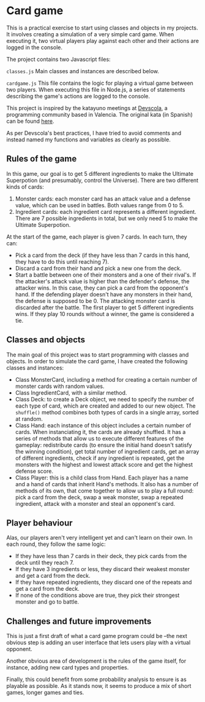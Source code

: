 # Card game

This is a practical exercise to start using classes and objects in my projects. It involves creating a simulation of a very simple card game. When executing it, two virtual players play against each other and their actions are logged in the console.

The project contains two Javascript files:

`classes.js` Main classes and instances are described below.

`cardgame.js` This file contains the logic for playing a virtual game between two players. When executing this file in Node.js, a series of statements describing the game's actions are logged to the console.

This project is inspired by the katayuno meetings at [Devscola](https://devscola.org/), a programming community based in Valencia. The original kata (in Spanish) can be found [here](http://katayuno-app.herokuapp.com/katas/17). 

As per Devscola's best practices, I have tried to avoid comments and instead named my functions and variables as clearly as possible.

## Rules of the game
In this game, our goal is to get 5 different ingredients to make the Ultimate Superpotion (and presumably, control the Universe). There are two different kinds of cards:
1. Monster cards: each monster card has an attack value and a defense value, which can be used in battles. Both values range from 0 to 5.
2. Ingredient cards: each ingredient card represents a different ingredient. There are 7 possible ingredients in total, but we only need 5 to make the Ultimate Superpotion.

At the start of the game, each player is given 7 cards. In each turn, they can:
- Pick a card from the deck (if they have less than 7 cards in this hand, they have to do this until reaching 7).
- Discard a card from their hand and pick a new one from the deck.
- Start a battle between one of their monsters and a one of their rival's. If the attacker's attack value is higher than the defender's defense, the attacker wins. In this case, they can pick a card from the opponent's hand. If the defending player doesn't have any monsters in their hand, the defense is supposed to be 0. The attacking monster card is discarded after the battle.
The first player to get 5 different ingredients wins. If they play 10 rounds without a winner, the game is considered a tie.

## Classes and objects
The main goal of this project was to start programming with classes and objects. In order to simulate the card game, I have created the following classes and instances:
- Class MonsterCard, including a method for creating a certain number of monster cards with random values.
- Class IngredientCard, with a similar method.
- Class Deck: to create a Deck object, we need to specify the number of each type of card, which are created and added to our new object. The `shuffle()` method combines both types of cards in a single array, sorted at random.
- Class Hand: each instance of this object includes a certain number of cards. When instanciating it, the cards are already shuffled. It has a series of methods that allow us to execute different features of the gameplay: redistribute cards (to ensure the initial hand doesn't satisfy the winning condition), get total number of ingredient cards, get an array of different ingredients, check if any ingredient is repeated, get the monsters with the highest and lowest attack score and get the highest defense score.
- Class Player: this is a child class from Hand. Each player has a name and a hand of cards that inherit Hand's methods. It also has a number of methods of its own, that come together to allow us to play a full round: pick a card from the deck, swap a weak monster, swap a repeated ingredient, attack with a monster and steal an opponent's card.

## Player behaviour
Alas, our players aren't very intelligent yet and can't learn on their own. In each round, they follow the same logic:
- If they have less than 7 cards in their deck, they pick cards from the deck until they reach 7.
- If they have 3 ingredients or less, they discard their weakest monster and get a card from the deck.
- If they have repeated ingredients, they discard one of the repeats and get a card from the deck.
- If none of the conditions above are true, they pick their strongest monster and go to battle.

## Challenges and future improvements
This is just a first draft of what a card game program could be –the next obvious step is adding an user interface that lets users play with a virtual opponent.

Another obvious area of development is the rules of the game itself, for instance, adding new card types and properties.

Finally, this could benefit from some probability analysis to ensure is as playable as possible. As it stands now, it seems to produce a mix of short games, longer games and ties.